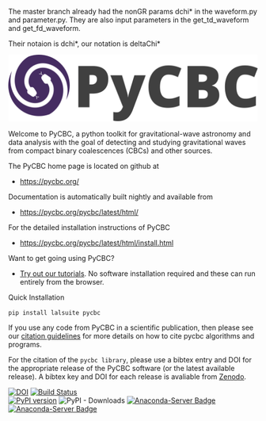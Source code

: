 The master branch already had the nonGR params dchi* in the waveform.py and parameter.py. They are also input parameters in the get_td_waveform and get_fd_waveform.

Their notaion is dchi*, our notation is deltaChi*


![GW150914](https://raw.githubusercontent.com/gwastro/pycbc-logo/master/pycbc_logo_name.png)

Welcome to PyCBC, a python toolkit for gravitational-wave astronomy and data analysis with the goal of detecting and studying gravitational waves from compact binary coalescences (CBCs) and other sources.

The PyCBC home page is located on github at

 * https://pycbc.org/

Documentation is automatically built nightly and available from

 * https://pycbc.org/pycbc/latest/html/

For the detailed installation instructions of PyCBC

 * https://pycbc.org/pycbc/latest/html/install.html
 
Want to get going using PyCBC?

 * [Try out our tutorials](https://github.com/gwastro/PyCBC-Tutorials). No software installation required and these can run entirely from the browser. 

Quick Installation
```
pip install lalsuite pycbc
```

If you use any code from PyCBC in a scientific publication, then please see our [citation guidelines](http://pycbc.org/pycbc/latest/html/credit.html) for more details on how to cite pycbc algorithms and
programs.

For the citation of the ``pycbc library``,  please use a bibtex entry and DOI for the
appropriate release of the PyCBC software (or the latest available release).
A bibtex key and DOI for each release is avaliable from [Zenodo](http://zenodo.org/).

[![DOI](https://zenodo.org/badge/31596861.svg)](https://zenodo.org/badge/latestdoi/31596861) [![Build Status](https://travis-ci.org/gwastro/pycbc.svg?branch=master)](https://travis-ci.org/gwastro/pycbc)  
[![PyPI version](https://badge.fury.io/py/PyCBC.svg)](https://badge.fury.io/py/PyCBC) ![PyPI - Downloads](https://img.shields.io/pypi/dm/pycbc) [![Anaconda-Server Badge](https://anaconda.org/conda-forge/pycbc/badges/version.svg)](https://anaconda.org/conda-forge/pycbc) [![Anaconda-Server Badge](https://anaconda.org/conda-forge/pycbc/badges/downloads.svg)](https://anaconda.org/conda-forge/pycbc)  

